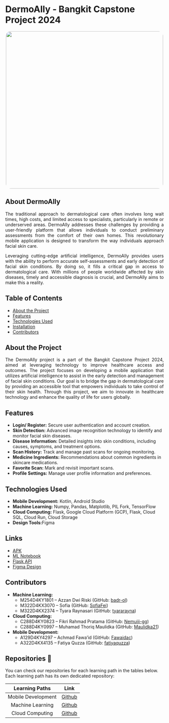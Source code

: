 <h1 align="left">DermoAlly - Bangkit Capstone Project 2024</h1>

<div align="center">
  <img height="500" src="http://dermoally.wuaze.com/logo.jpg" style="border-radius: 15px;" />
</div>

<h2 align="left">About DermoAlly</h2>
<p align="justify">
    The traditional approach to dermatological care often involves long wait times, high costs, and limited access to specialists, particularly in remote or underserved areas. DermoAlly addresses these challenges by providing a user-friendly platform that allows individuals to conduct preliminary assessments from the comfort of their own homes. This revolutionary mobile application is designed to transform the way individuals approach facial skin care.
</p>

<p align="justify">
    Leveraging cutting-edge artificial intelligence, DermoAlly provides users with the ability to perform accurate self-assessments and early detection of facial skin conditions. By doing so, it fills a critical gap in access to dermatological care. With millions of people worldwide affected by skin diseases, timely and accessible diagnosis is crucial, and DermoAlly aims to make this a reality.
</p>

<h2 align="left">Table of Contents</h2>
<ul>
  <li><a href="#about-dermoally">About the Project</a></li>
  <li><a href="#features">Features</a></li>
  <li><a href="#technologies-used">Technologies Used</a></li>
  <li><a href="#installation">Installation</a></li>
  <li><a href="#contributors">Contributors</a></li>
</ul>

<h2 id="about-the-project" align="left">About the Project</h2>
<p align="justify">
    The DermoAlly project is a part of the Bangkit Capstone Project 2024, aimed at leveraging technology to improve healthcare access and outcomes. The project focuses on developing a mobile application that utilizes artificial intelligence to assist in the early detection and management of facial skin conditions. Our goal is to bridge the gap in dermatological care by providing an accessible tool that empowers individuals to take control of their skin health. Through this project, we aim to innovate in healthcare technology and enhance the quality of life for users globally.
</p>

<h2 id="features" align="left">Features</h2>
<ul>
  <li><b>Login/ Register:</b> Secure user authentication and account creation.</li>
  <li><b>Skin Detection:</b> Advanced image recognition technology to identify and monitor facial skin diseases.</li>
  <li><b>Disease Information:</b> Detailed insights into skin conditions, including causes, symptoms, and treatment options.</li>
  <li><b>Scan History:</b> Track and manage past scans for ongoing monitoring.</li>
  <li><b>Medicine Ingredients:</b> Recommendations about common ingredients in skincare medications.</li>
  <li><b>Favorite Scan:</b> Mark and revisit important scans.</li>
  <li><b>Profile Settings:</b> Manage user profile information and preferences.</li>
</ul>

<h2 id="technologies-used" align="left">Technologies Used</h2>
<ul>
  <li><b>Mobile Development:</b> Kotlin, Android Studio</li>
  <li><b>Machine Learning:</b> Numpy, Pandas, Matplotlib, PIL Fork, TensorFlow</li>
  <li><b>Cloud Computing:</b> Flask, Google Cloud Platform (GCP), Flask, Cloud SQL, Cloud Run, Cloud Storage</li>
  <li><b>Design Tools:</b>Figma</li>
</ul>


<!-- <h2 id="installation" align="left">Installation</h2>
<ol>
  <li><i>Clone this repository</i>:
    <pre><code>git clone https://github.com/Dermoally/Dermoally-apps.git</code></pre>
  </li>
</ol>-->


<!-- USAGE EXAMPLES -->
## Links
* [APK](https://drive.google.com/file/d/1manI-5bdCqvGcbGSM2Wq-JSQ2zPXI0Wj/view?usp=sharing) 
* [ML Notebook](https://github.com/Dermoally/Dermoally-model/blob/azzan/dermoally-modelv6.ipynb)
* [Flask API](https://dermoally-vvergznbcq-et.a.run.app/)
* [Figma Design](https://www.figma.com/proto/hpASCH3kwXqzXHU75qf3rP/DermoAlly?page-id=171%3A105&node-id=171-108&viewport=-5123%2C-1909%2C1.21&t=VA1lqbHUCDsyIyBv-1&scaling=scale-down&starting-point-node-id=382%3A69&content-scaling=fixed)

<h2 id="contributors" align="left">Contributors</h2>
<ul>
  <li><b>Machine Learning:</b>
    <ul>
      <li>M254D4KY1801 – Azzan Dwi Riski (GitHub: <a href="https://github.com/badr-ol">badr-ol</a>)</li>
      <li>M322D4KX3070 – Sofia (GitHub: <a href="https://github.com/SofiaFei">SofiaFei</a>)</li>
      <li>M322D4KX2374 – Tyara Raynasari (GitHub: <a href="https://github.com/tyararayna">tyararayna</a>)</li>
    </ul>
  </li>
  <li><b>Cloud Computing:</b>
    <ul>
      <li>C288D4KY0823 – Fikri Rahmad Pratama (GitHub: <a href="https://github.com/Nemuiii-gg">Nemuiii-gg</a>)</li>
      <li>C288D4KY0997 – Muhamad Thoriq Maulidka (GitHub: <a href="https://github.com/Maulidka21">Maulidka21</a>)</li>
    </ul>
  </li>
  <li><b>Mobile Development:</b>
    <ul>
      <li>A129D4KY4297 – Achmad Fawa’id (GitHub: <a href="https://github.com/Fawaidac">Fawaidac</a>)</li>
      <li>A322D4KX4135 – Fatiya Quzza (GitHub: <a href="https://github.com/fatiyaquzza">fatiyaquzza</a>)</li>
    </ul>
  </li>
</ul>

## Repositories 📁
You can check our repositories for each learning path in the tables below. Each learning path has its own dedicated repository:

|   Learning Paths   |                               Link                                |
| :----------------: | :---------------------------------------------------------------: |
| Mobile Development | [Github](https://github.com/Dermoally/Dermoally-apps)             |
|  Machine Learning  | [Github](https://github.com/Dermoally/Dermoally-model)            |
|   Cloud Computing  | [Github](https://github.com/Dermoally/Dermoally-backend)          |

